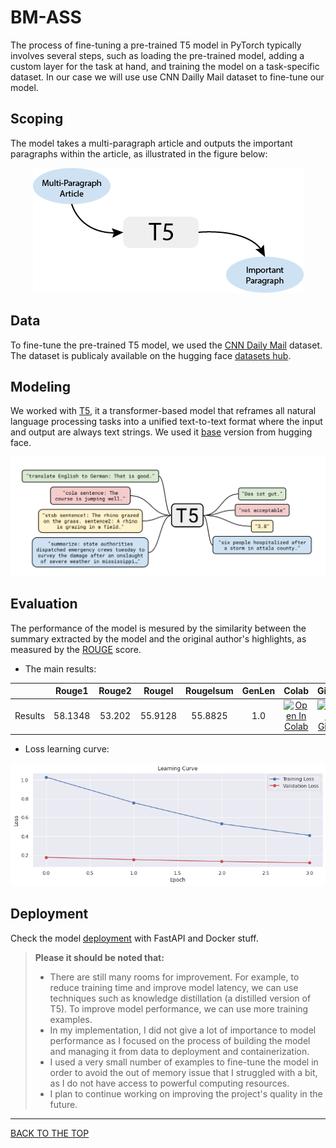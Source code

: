 # BM-ASS
The process of fine-tuning a pre-trained T5 model in PyTorch typically involves several steps, such as loading the pre-trained model, adding a custom layer for the task at hand, and training the model on a task-specific dataset. In our case we will use use CNN Dailly Mail dataset to fine-tune our model.

## Scoping
The model takes a multi-paragraph article and outputs the important paragraphs within the article, as illustrated in the figure below:

<p align="center">
  <img src="../assets/scoping.png" />
</p>

## Data
To fine-tune the pre-trained T5 model, we used the [CNN Daily Mail]() dataset. The dataset is publicaly available on the hugging face [datasets hub](https://huggingface.co/datasets/cnn_dailymail).

## Modeling

We worked with [T5](https://arxiv.org/abs/1910.10683), it a transformer-based model that reframes all natural language processing tasks into a unified text-to-text format where the input and output are always text strings. We used it [base](https://huggingface.co/t5-base) version from hugging face.

<p align="center">
  <img src="../assets/t5.png"/>
</p>

## Evaluation
The performance of the model is mesured by the similarity between the summary extracted by the model and the original author's highlights, as measured by the [ROUGE](https://huggingface.co/metrics/rouge) score. 

* The main results:


|         | Rouge1  | Rouge2 | Rougel  | Rougelsum | GenLen | Colab | GitHub |
|:-------:|:-------:|:------:|:-------:|:---------:|:------:|:-----:|:------:|
| Results | 58.1348 | 53.202 | 55.9128 | 55.8825   | 1.0    |   [![Open In Colab](https://colab.research.google.com/assets/colab-badge.svg)](https://colab.research.google.com/drive/1KKt6A-SEgbIZ3olUNFts5W93YU0ZyZf_?usp=sharing)    |     [![Open in GitHub](https://img.shields.io/badge/GitHub-Open%20In%20GitHub-blue?logo=github)](./BM_ASS_Fine_tuning.ipynb)    |




* Loss learning curve:

<p align="center">
  <img src="../assets/loss.png" />
</p>

## Deployment
Check the model [deployment](/README.md) with FastAPI and Docker stuff.

> **Please it should be noted that:**
>* There are still many rooms for improvement. For example, to reduce training time and improve model latency, we can use techniques such as knowledge distillation (a distilled version of T5). To improve model performance, we can use more training examples.
>* In my implementation, I did not give a lot of importance to model performance as I focused on the process of building the model and managing it from data to deployment and containerization.
>* I used a very small number of examples to fine-tune the model in order to avoid the out of memory issue that I struggled with a bit, as I do not have access to powerful computing resources.
>* I plan to continue working on improving the project's quality in the future.

---
[BACK TO THE TOP](#bm-ass)
